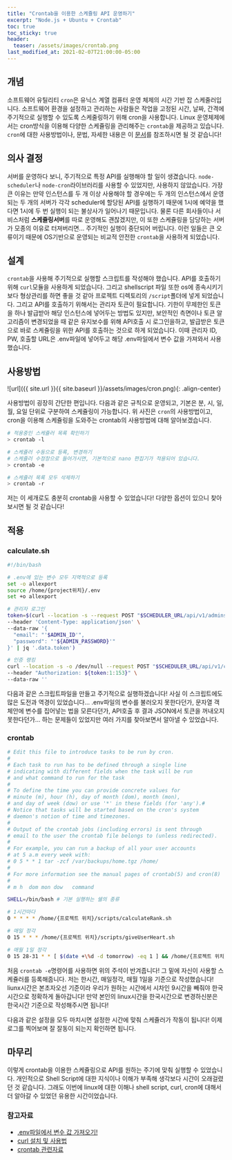 ```yaml
---
title: "Crontab을 이용한 스케쥴링 API 운영하기"
excerpt: "Node.js + Ubuntu + Crontab"
toc: true
toc_sticky: true
header:
  teaser: /assets/images/crontab.png
last_modified_at: 2021-02-07T21:00:00-05:00
---
```


## 개념

소프트웨어 유틸리티 `cron`은 유닉스 계열 컴퓨터 운영 체제의 시간 기반 잡 스케줄러입니다. 소프트웨어 환경을 설정하고 관리하는 사람들은 작업을 고정된 시간, 날짜, 간격에 주기적으로 실행할 수 있도록 스케줄링하기 위해 cron을 사용합니다. Linux 운영체제에서는 cron방식을 이용해 다양한 스케쥴링을 관리해주는 `crontab`을 제공하고 있습니다. `cron`에 대한 사용방법이나, 문법, 자세한 내용은 이 [문서](https://ko.wikipedia.org/wiki/Cron)를 참조하시면 될 것 같습니다!

## 의사 결정

서버를 운영하다 보니, 주기적으로 특정 API를 실행해야 할 일이 생겼습니다. `node-scheduler`나 `node-cron`라이브러리를 사용할 수 있었지만, 사용하지 않았습니다. 가장 큰 이유는 만약 인스턴스를 두 개 이상 사용해야 할 경우에는 두 개의 인스턴스에서 운영되는 두 개의 서버가 각각 scheduler에 할당된 API를 실행하기 때문에 1시에 예약을 했다면 1시에 두 번 실행이 되는 불상사가 일어나기 때문입니다. 물론 다른 회사들이나 서비스처럼 **스케쥴링서버**를 따로 운영해도 괜찮겠지만, 이 또한 스케쥴링을 담당하는 서버가 모종의 이유로 터져버리면... 주기적인 실행이 중단되어 버립니다. 이런 일들은 큰 오류이기 때문에 OS기반으로 운영되는 비교적 안전한 `crontab`을 사용하게 되었습니다.

## 설계

`crontab`을 사용해 주기적으로 실행할 스크립트를 작성해야 했습니다. API를 호출하기 위해 `curl`모듈을 사용하게 되었습니다. 그리고 shellscript 파일 또한 os에 종속시키기 보다 형상관리를 하면 좋을 것 같아 프로젝트 디렉토리의 `/script`폴더에 넣게 되었습니다. 그리고 API를 호출하기 위해서는 관리자 토큰이 필요합니다. 기한이 무제한인 토큰을 하나 발급받아 해당 인스턴스에 넣어두는 방법도 있지만, 보안적인 측면이나 토큰 알고리즘이 변경되었을 때 같은 유지보수를 위해 API호출 시 로그인을하고, 발급받은 토큰으로 바로 스케쥴링을 위한 API를 호출하는 것으로 하게 되었습니다. 이때 관리자 ID, PW, 호출할 URL은 .env파일에 넣어두고 해당 .env파일에서 변수 값을 가져와서 사용했습니다.

## 사용방법

![url]({{ site.url }}{{ site.baseurl }}/assets/images/cron.png){: .align-center}

사용방법이 굉장히 간단한 편입니다. 다음과 같은 규칙으로 운영되고, 기본은 분, 시, 일, 월, 요일 단위로 구분하여 스케쥴링이 가능합니다. 위 사진은 `cron`의 사용방법이고, cron을 이용해 스케쥴링을 도와주는 crontab의 사용방법에 대해 알아보겠습니다.

```bash
# 적용중인 스케쥴러 목록 확인하기
> crontab -l

# 스케쥴러 수동으로 등록, 변경하기
# 스케쥴러 수정창으로 들어가시면, 기본적으로 nano 편집기가 적용되어 있습니다.
> crontab -e

# 스케쥴러 목록 모두 삭제하기
> crontab -r
```

저는 이 세개로도 충분히 crontab을 사용할 수 있었습니다! 다양한 옵션이 있으니 찾아보시면 될 것 같습니다!

## 적용

### calculate.sh

```bash
#!/bin/bash

# .env에 있는 변수 모두 지역적으로 등록
set -o allexport
source /home/{project위치}/.env
set +o allexport

# 관리자 로그인
token=$(curl --location -s --request POST "$SCHEDULER_URL/api/v1/admins/login" \
--header 'Content-Type: application/json' \
--data-raw '{
  "email": "'$ADMIN_ID'",
  "password": "'${ADMIN_PASSWORD}'"
}' | jq '.data.token')

# 인증 랭킹
curl --location -s -o /dev/null --request POST "$SCHEDULER_URL/api/v1/certification-rankings/hour" \
--header "Authorization: ${token:1:153}" \
--data-raw ''
```

다음과 같은 스크립트파일을 만들고 주기적으로 실행하겠습니다! 사실 이 스크립트에도 많은 도전과 역경이 있었습니다... .env파일의 변수를 불러오지 못한다던가, 문자열 객체안에 변수를 집어넣는 법을 모른다던가, API호출 후 결과 JSON에서 토큰을 꺼내오지 못한다던가... 하는 문제들이 있었지만 여러 가지를 찾아보면서 알아낼 수 있었습니다.

### crontab

```bash
# Edit this file to introduce tasks to be run by cron.
#
# Each task to run has to be defined through a single line
# indicating with different fields when the task will be run
# and what command to run for the task
#
# To define the time you can provide concrete values for
# minute (m), hour (h), day of month (dom), month (mon),
# and day of week (dow) or use '*' in these fields (for 'any').#
# Notice that tasks will be started based on the cron's system
# daemon's notion of time and timezones.
#
# Output of the crontab jobs (including errors) is sent through
# email to the user the crontab file belongs to (unless redirected).
#
# For example, you can run a backup of all your user accounts
# at 5 a.m every week with:
# 0 5 * * 1 tar -zcf /var/backups/home.tgz /home/
#
# For more information see the manual pages of crontab(5) and cron(8)
#
# m h  dom mon dow   command

SHELL=/bin/bash # 기본 실행하는 쉘의 종류

# 1시간마다
0 * * * * /home/{프로젝트 위치}/scripts/calculateRank.sh

# 매일 정각
0 15 * * * /home/{프로젝트 위치}/scripts/giveUserHeart.sh

# 매월 1일 정각
0 15 28-31 * * [ $(date +\%d -d tomorrow) -eq 1 ] && /home/{프로젝트 위치}/scripts/resetHeartCount.sh
```

처음 `crontab -e`명령어를 사용하면 위의 주석이 반겨줍니다! 그 밑에 자신이 사용할 스케쥴러를 등록해줍니다. 저는 한시간, 매일정각, 매월 1일을 기준으로 작성했습니다! liunx시간은 본초자오선 기준이라 우리가 원하는 시간에서 시차인 9시간을 빼줘야 한국시간으로 정확하게 돌아갑니다! 만약 본인의 linux시간을 한국시간으로 변경하신분은 한국시간 기준으로 작성해주시면 됩니다!

다음과 같은 설정을 모두 마치시면 설정한 시간에 맞춰 스케쥴러가 작동이 됩니다! 이제 로그를 찍어보며 잘 잘동이 되는지 확인하면 됩니다.

## 마무리

이렇게 crontab을 이용한 스케쥴링으로 API를 원하는 주기에 맞춰 실행할 수 있었습니다. 개인적으로 Shell Script에 대한 지식이나 이해가 부족해 생각보다 시간이 오래걸렸던 것 같습니다. 그래도 이번에 linux에 대한 이해나 shell script, curl, cron에 대해서 더 알아갈 수 있었던 유용한 시간이었습니다.

### 참고자료

- [.env파일에서 변수 값 가져오기!](https://stackoverflow.com/questions/19331497/set-environment-variables-from-file-of-key-value-pairs)
- [curl 설치 및 사용법](https://www.lesstif.com/software-architect/curl-http-get-post-rest-api-14745703.html)
- [crontab 관련자료](https://jhnyang.tistory.com/68)

